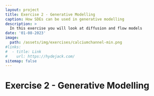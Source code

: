 ```yaml
---
layout: project
title: Exercise 2 - Generative Modelling
caption: How SDEs can be used in generative modelling
description: >
  In this exercise you will look at diffusion and flow models
date: '01-08-2023'
image: 
  path: /assets/img/exercises/calciumchannel-min.png
#links:
#  - title: Link
#    url: https://hydejack.com/
sitemap: false
---
```


# Exercise 2 - Generative Modelling



